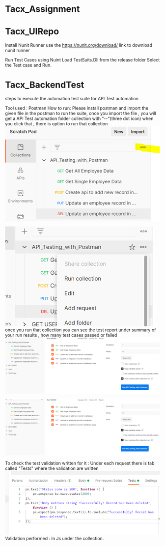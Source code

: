 # Tacx_Assignment
# Tacx_UIRepo
Install Nunit Runner
use the https://nunit.org/download/ link to download nunit runner

Run Test Cases using Nuint
Load TestSuits.Dll from the release folder
Select the Test case and Run.

# Tacx_BackendTest
steps to execute  the automation test suite for API Test automation

Tool used : Postman 
How to run: 
Please install postman and import the given file  in the postman to run the suite, 
once you import the file , you will get a API Test automation folder collection with "--"(three dot icon) when you  click that , there is option to run that  collection 
![screenshot1](https://github.com/seemakumari106/Tacx_Assignment/blob/main/Tacx_BackendRepo/ScreenShots/1.png)

![screenshot2](https://github.com/seemakumari106/Tacx_Assignment/blob/main/Tacx_BackendRepo/ScreenShots/2.png)
once you run that collection you can see the test report under summary of your run results , how many test cases passed or failed 
![screenshot3](https://github.com/seemakumari106/Tacx_Assignment/blob/main/Tacx_BackendRepo/ScreenShots/3.png)

![screenshot4](https://github.com/seemakumari106/Tacx_Assignment/blob/main/Tacx_BackendRepo/ScreenShots/4.png)

To check the test validation written for it  : Under each  request there is tab called "Tests" where the validation are written 
![screenshot5](https://github.com/seemakumari106/Tacx_Assignment/blob/main/Tacx_BackendRepo/ScreenShots/5.png)
Validation performed : In Js under the collection.
